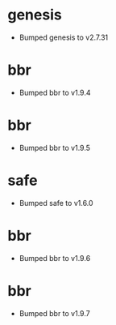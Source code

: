 
# genesis

- Bumped genesis to v2.7.31

# bbr

- Bumped bbr to v1.9.4

# bbr

- Bumped bbr to v1.9.5

# safe

- Bumped safe to v1.6.0

# bbr

- Bumped bbr to v1.9.6

# bbr

- Bumped bbr to v1.9.7
